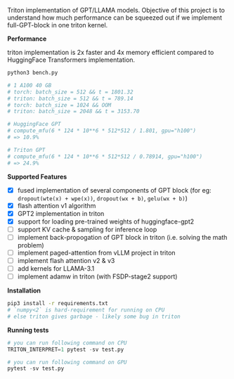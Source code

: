 Triton implementation of GPT/LLAMA models. Objective of this project is to understand how much performance can be squeezed out if we implement full-GPT-block in one triton kernel.

**Performance**

triton implementation is 2x faster and 4x memory efficient compared to HuggingFace Transformers implementation.

```bash
python3 bench.py

# 1 A100 40 GB
# torch: batch_size = 512 && t = 1801.32
# triton: batch_size = 512 && t = 789.14
# torch: batch_size = 1024 && OOM
# triton: batch_size = 2048 && t = 3153.70

# HuggingFace GPT
# compute_mfu(6 * 124 * 10**6 * 512*512 / 1.801, gpu="h100")
# => 10.9%

# Triton GPT
# compute_mfu(6 * 124 * 10**6 * 512*512 / 0.78914, gpu="h100")
# => 24.9%
```

**Supported Features**
* [x] fused implementation of several components of GPT block (for eg: `dropout(wte(x) + wpe(x))`, `dropout(wx + b)`, `gelu(wx + b)`)
* [x] flash attention v1 algorithm
* [x] GPT2 implementation in triton
* [x] support for loading pre-trained weights of huggingface-gpt2
* [ ] support KV cache & sampling for inference loop
* [ ] implement back-propogation of GPT block in triton (i.e. solving the math problem)
* [ ] implement paged-attention from vLLM project in triton
* [ ] implement flash attention v2 & v3
* [ ] add kernels for LLAMA-3.1
* [ ] implement adamw in triton (with FSDP-stage2 support)

**Installation**

```bash
pip3 install -r requirements.txt
# `numpy<2` is hard-requirement for running on CPU
# else triton gives garbage - likely some bug in triton
```

**Running tests**

```python
# you can run following command on CPU
TRITON_INTERPRET=1 pytest -sv test.py

# you can run following command on GPU
pytest -sv test.py
```
